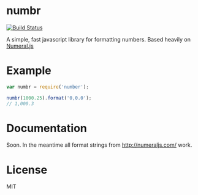 numbr
=====
[![Build Status](https://travis-ci.org/sulibautista/numbr.svg)](https://travis-ci.org/sulibautista/numbr)

A simple, fast javascript library for formatting numbers. Based heavily on [Numeral.js](https://github.com/adamwdraper/Numeral-js/)

# Example
```javascript
var numbr = require('number');

numbr(1000.25).format('0,0.0');
// 1,000.3
```

# Documentation
Soon. In the meantime all format strings from http://numeraljs.com/ work.

# License
MIT
